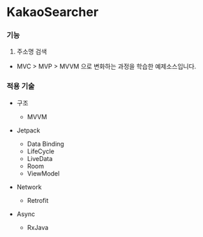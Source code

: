 # KakaoSearcher

### 기능
1. 주소명 검색
- MVC > MVP > MVVM 으로 변화하는 과정을 학습한 예제소스입니다.


### 적용 기술
- 구조
  - MVVM
- Jetpack
  - Data Binding
  - LifeCycle
  - LiveData
  - Room
  - ViewModel
  
- Network
  - Retrofit
  
- Async
  - RxJava
